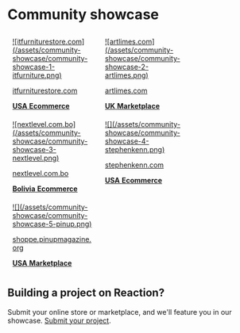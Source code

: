 # Community showcase

<style>
  .photo-grid {
    display: flex;
    flex-wrap: wrap;
  }

  .photo-grid-item {
    flex: 1 1 auto;
    max-width: 25%;
    width: 25%;
    padding: 10px;
  }

  img {
    width: 100%;
  }

  .info a,
  .info a:hover {
    text-decoration: none;
    text-align: right;
  }

  .showcase-grid-item {
    flex: 1 1 auto;
    max-width: 33%;
    width: 33%;
    padding: 10px;

    img {
      width: 100%;
    }

    @media screen and (max-width: @screen-sm-max) {
      max-width: 50%;
      width: 50%;
    }

    @media screen and (max-width: @screen-xs-max) {
      max-width: 100%;
      width: 100%;
    }
  }
</style>

<div class="photo-grid">
  <a href="http://itfurniturestore.com" class="showcase-grid-item" target="_blank">
    ![itfurniturestore.com](/assets/community-showcase/community-showcase-1-itfurniture.png)
    <div class="info">
      <p>itfurniturestore.com</p>
      <strong>USA</strong>
      <strong>Ecommerce</strong>
    </div>
  </a>
  <a href="http://artlimes.com" class="showcase-grid-item" target="_blank">
    ![artlimes.com](/assets/community-showcase/community-showcase-2-artlimes.png)
    <div class="info">
      <p>artlimes.com</p>
      <strong>UK</strong>
      <strong>Marketplace</strong>
    </div>
  </a>
  <a href="http://nextlevel.com.bo" class="showcase-grid-item" target="_blank">
    ![nextlevel.com.bo](/assets/community-showcase/community-showcase-3-nextlevel.png)
    <div class="info">
      <p>nextlevel.com.bo</p>
      <strong>Bolivia</strong>
      <strong>Ecommerce</strong>
    </div>
  </a>
  <a href="http://stephenkenn.com" class="showcase-grid-item" target="_blank">
    ![](/assets/community-showcase/community-showcase-4-stephenkenn.png)
    <div class="info">
      <p>stephenkenn.com</p>
      <strong>USA</strong>
      <strong>Ecommerce</strong>
    </div>
  </a>
  <a href="http://shoppe.pinupmagazine.org" class="showcase-grid-item" target="_blank">
    ![](/assets/community-showcase/community-showcase-5-pinup.png)
    <div class="info">
      <p>shoppe.pinupmagazine.org</p>
      <strong>USA</strong>
      <strong>Marketplace</strong>
    </div>
  </a>
</div>

## Building a project on Reaction?

Submit your online store or marketplace, and we'll feature you in our showcase. [Submit your project](https://reactioncommerce.com/community-showcase#submit-project).
